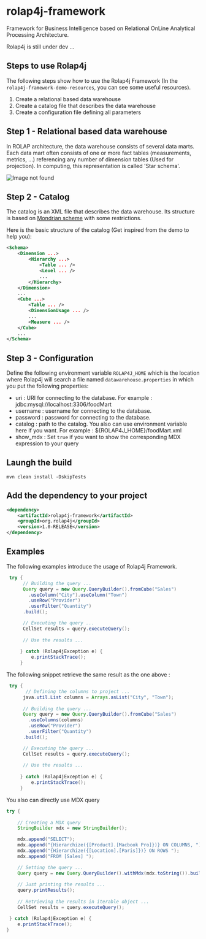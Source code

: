 # rolap4j-framework

Framework for Business Intelligence based on Relational OnLine Analytical Processing Architecture.

Rolap4j is still under dev ...

Steps to use Rolap4j
--------------------
The following steps show how to use the Rolap4j Framework (In the `rolap4j-framework-demo-resources`, you can see some useful resources).

1. Create a relational based data warehouse
2. Create a catalog file that describes the data warehouse
3. Create a configuration file defining all parameters

Step 1 - Relational based data warehouse
----------------------------------------

In ROLAP architecture, the data warehouse consists of several data marts. Each data mart often consists of one or more fact tables (measurements, metrics, ...) referencing any number of dimension tables (Used for projection).
In computing, this representation is called 'Star schema'. 

![Image not found](https://raw.githubusercontent.com/Andriantomanga/rolap4j-framework/master/rolap4j-star-schema.png "Star schema")

Step 2 - Catalog
----------------

The catalog is an XML file that describes the data warehouse. Its structure is based on
[Mondrian scheme]( http://mondrian.pentaho.com/documentation/schema.php) with some restrictions.

Here is the basic structure of the catalog (Get inspired from the demo to help you):

```xml
<Schema>
    <Dimension ...>
        <Hierarchy ...>
            <Table ... />
            <Level ... />
            ...
        </Hierarchy>
    </Dimension>
    ...
    <Cube ...>
        <Table ... />
        <DimensionUsage ... />
        ...
        <Measure ... />
    </Cube>
    ...
</Schema>
```

Step 3 - Configuration
----------------------

Define the following environment variable ```ROLAP4J_HOME``` which is the location where Rolap4j will 
search a file named ```datawarehouse.properties``` in which you put the following properties:

- uri : URI for connecting to the database. For example : jdbc\:mysql\://localhost:3306/foodMart
- username : username for connecting to the database.
- password : password for connecting to the database.
- catalog : path to the catalog. You also can use environment variable here if you want. For example : ${ROLAP4J_HOME}/foodMart.xml
- show_mdx : Set ```true``` if you want to show the corresponding MDX expression to your query

Laungh the build
----------------

```mvn clean install -DskipTests```

Add the dependency to your project
----------------------------------

```xml
<dependency>
	<artifactId>rolap4j-framework</artifactId>
	<groupId>org.rolap4j</groupId>
	<version>1.0-RELEASE</version>
</dependency>
```

Examples
--------

The following examples introduce the usage of Rolap4j Framework.
```java
 try {
      // Building the query ...
      Query query = new Query.QueryBuilder().fromCube("Sales")
        .useColumn("City").useColumn("Town")
        .useRow("Provider")
        .userFilter("Quantity")
      .build();

      // Executing the query ...
      CellSet results = query.executeQuery();
            
      // Use the results ...
            
     } catch (Rolap4jException e) {
         e.printStackTrace();
     }
```

The following snippet retrieve the same result as the one above :
```java
 try {
       // Defining the columns to project ...
      java.util.List columns = Arrays.asList("City", "Town");
      
      // Building the query ...
      Query query = new Query.QueryBuilder().fromCube("Sales")
        .useColumns(columns)
        .useRow("Provider")
        .userFilter("Quantity")
      .build();

      // Executing the query ...
      CellSet results = query.executeQuery();
            
      // Use the results ...
            
     } catch (Rolap4jException e) {
         e.printStackTrace();
     }
```
You also can directly use MDX query 
```java
try {
            
    // Creating a MDX query
    StringBuilder mdx = new StringBuilder();

    mdx.append("SELECT");
    mdx.append("{Hierarchize({[Product].[Macbook Pro]})} ON COLUMNS, ");
    mdx.append("{Hierarchize({[Location].[Paris]})} ON ROWS ");
    mdx.append("FROM [Sales] ");

    // Setting the query ...
    Query query = new Query.QueryBuilder().withMdx(mdx.toString()).build();
            
    // Just printing the results ...
    query.printResults();
            
    // Retrieving the results in iterable object ...
    CellSet results = query.executeQuery();

 } catch (Rolap4jException e) {
    e.printStackTrace();
}
```












